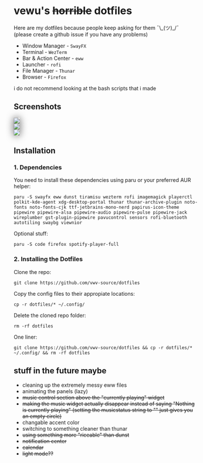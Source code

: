# vewu's ~~horrible~~ dotfiles
Here are my dotfiles because people keep asking for them ¯\\\_(ツ)_/¯<br>(please create a github issue if you have any problems)

- Window Manager - `SwayFX`
- Terminal - `WezTerm`
- Bar & Action Center - `eww`
- Launcher - `rofi`
- File Manager - `Thunar`
- Browser - `Firefox`

i do not recommend looking at the bash scripts that i made

## Screenshots

<img align="center" src="https://i.imgur.com/glIERBo.png" style="box-shadow: 0px 0px 20px #505050">

<br>

<img align="center" src="https://i.imgur.com/8mRNDW4.png" style="box-shadow: 0px 0px 20px #505050">

<br>

<img align="center" src="https://i.imgur.com/vZPIxbM.png" style="box-shadow: 0px 0px 20px #505050">

## Installation
### 1. Dependencies
You need to install these dependencies using paru or your preferred AUR helper:<br>
```
paru -S swayfx eww dunst tiramisu wezterm rofi imagemagick playerctl polkit-kde-agent xdg-desktop-portal thunar thunar-archive-plugin noto-fonts noto-fonts-cjk ttf-jetbrains-mono-nerd papirus-icon-theme pipewire pipewire-alsa pipewire-audio pipewire-pulse pipewire-jack wireplumber gst-plugin-pipewire pavucontrol sensors rofi-bluetooth autotiling swaybg viewnior
```
Optional stuff:
<br>
```
paru -S code firefox spotify-player-full
```

### 2. Installing the Dotfiles
Clone the repo:<br>
```
git clone https://github.com/vwv-source/dotfiles
```
Copy the config files to their appropiate locations:<br>
```
cp -r dotfiles/* ~/.config/
```
Delete the cloned repo folder:<br>
```
rm -rf dotfiles
```

One liner:<br>
```
git clone https://github.com/vwv-source/dotfiles && cp -r dotfiles/* ~/.config/ && rm -rf dotfiles
```

## stuff in the future maybe
- cleaning up the extremely messy eww files
- animating the panels (lazy)
- ~~music control section above the "currently playing" widget~~
- ~~making the music widget actually disappear instead of saying "Nothing is currently playing" (setting the musicstatus string to "" just gives you an empty circle)~~
- changable accent color
- switching to something cleaner than thunar
- ~~using something more "riceable" than dunst~~
- ~~notification center~~
- ~~calendar~~
- ~~light mode??~~